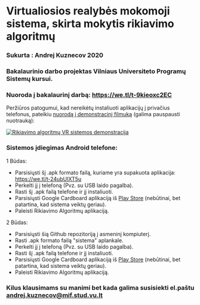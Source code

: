 # Virtualiosios realybės mokomoji sistema, skirta mokytis rikiavimo algoritmų

### Sukurta : Andrej Kuznecov 2020
### Bakalaurinio darbo projektas Vilniaus Universiteto Programų Sistemų kursui. 
### Nuoroda į bakalaurinį darbą: https://we.tl/t-9kieoxc2EC

Peržiūros patogumui, kad nereikėtų instaliuoti aplikacijų į privačius telefonus, pateikiu [nuorodą į demonstracinį filmuką](https://www.youtube.com/watch?v=W7D_0Wxf4cY&feature=youtu.be) (galima pauspausti nuotrauką):

[![Rikiavimo algoritmų VR sistemos demonstracija](https://img.youtube.com/vi/W7D_0Wxf4cY/0.jpg)](https://www.youtube.com/watch?v=W7D_0Wxf4cY&feature=youtu.be)

### Sistemos įdiegimas Android telefone:
1 Būdas: 
- Parsisiųsti šį .apk formato failą, kuriame yra supakuota aplikacija: https://we.tl/t-24ubUIXT5u
- Perkelti jį į telefoną (Pvz. su USB laido pagalba).
- Rasti šį .apk failą telefone ir jį instaliuoti.
- Parsisiųsti Google Cardboard aplikaciją iš [Play Store](https://play.google.com/store/apps/details?id=com.google.samples.apps.cardboarddemo&hl=lt) (nebūtinai, bet patartina, kad sistema veiktų geriau).
- Paleisti Rikiavimo Algoritmų aplikaciją.

2 Būdas: 
- Parsisiųsti šią Github repozitoriją į asmeninį kompiuterį.
- Rasti .apk formato failą "sistema" aplankale.
- Perkelti jį į telefoną (Pvz. su USB laido pagalba).
- Rasti šį .apk failą telefone ir jį instaliuoti.
- Parsisiųsti Google Cardboard aplikaciją iš [Play Store](https://play.google.com/store/apps/details?id=com.google.samples.apps.cardboarddemo&hl=lt) (nebūtinai, bet patartina, kad sistema veiktų geriau).
- Paleisti Rikiavimo Algoritmų aplikaciją.

### Kilus klausimams su manimi bet kada galima susisiekti el.paštu andrej.kuznecov@mif.stud.vu.lt
